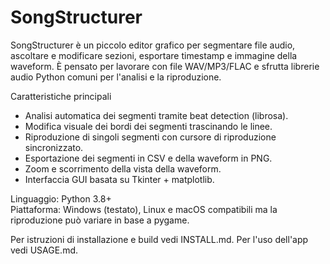 # SongStructurer

SongStructurer è un piccolo editor grafico per segmentare file audio, ascoltare e modificare sezioni, esportare timestamp e immagine della waveform. È pensato per lavorare con file WAV/MP3/FLAC e sfrutta librerie audio Python comuni per l'analisi e la riproduzione.

Caratteristiche principali
- Analisi automatica dei segmenti tramite beat detection (librosa).
- Modifica visuale dei bordi dei segmenti trascinando le linee.
- Riproduzione di singoli segmenti con cursore di riproduzione sincronizzato.
- Esportazione dei segmenti in CSV e della waveform in PNG.
- Zoom e scorrimento della vista della waveform.
- Interfaccia GUI basata su Tkinter + matplotlib.

Linguaggio: Python 3.8+  
Piattaforma: Windows (testato), Linux e macOS compatibili ma la riproduzione può variare in base a pygame.

Per istruzioni di installazione e build vedi INSTALL.md. Per l'uso dell'app vedi USAGE.md.

